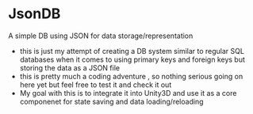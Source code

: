 # JsonDB
A simple DB using JSON for data storage/representation

- this is just my attempt of creating a DB system similar to regular SQL databases when it comes to using primary keys and foreign keys but storing the data as a JSON file
- this is pretty much a coding adventure , so nothing serious going on here yet but feel free to test it and check it out
- My goal with this is to integrate it into Unity3D and use it as a core componenet for state saving and data loading/reloading

